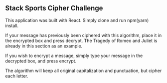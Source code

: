 ## Stack Sports Cipher Challenge

This application was built with React. Simply clone and run npm(yarn) install.

If your message has previously been ciphered with this algorithm, place it in the encrypted box and press decrypt. The Tragedy of Romeo and Juliet is already in this section as an example.

If you wish to encrypt a message, simply type your message in the decrypted box, and press encrypt.

The algorithm will keep all original capitalization and punctuation, but cipher each letter. 
